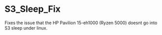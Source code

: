 # S3_Sleep_Fix

Fixes the issue that the HP Pavilion 15-eh1000 (Ryzen 5000) doesnt go into S3 sleep under linux.

